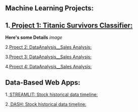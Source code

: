 
## Machine Learning Projects:

## 1.[ Project 1: Titanic Survivors **Classifier**:](https://github.com/taricov/titanic_survivors_classificier)

__Here's some Details__
*image*

2.[Proect 2: DataAnalysis__Sales Analysis:](https://github.com)

3.[Proect 3: DataAnalysis__Sales Analysis:](https://github.com)

4.[Proect 4: DataAnalysis__Sales Analysis:](https://github.com)


## Data-Based Web Apps:

1.[ STREAMLIT: Stock historical data timeline:](https://github.com/taricov/web_app_stocks)

2.[ DASH: Stock historical data timeline:](https://github.com/taricov/web_app_stocks)
